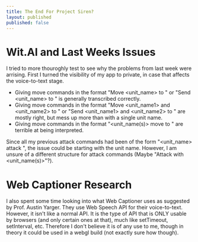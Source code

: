 ```yaml
---
title: The End For Project Siren?
layout: published
published: false
---
```


# Wit.AI and Last Weeks Issues
I tried to more thouroghly test to see why the problems from last week were arrising. First I turned the visibility of my app to private, in case that affects the voice-to-text stage.
- Giving move commands in the format "Move <unit_name> to <location>" or "Send <unit_name> to <location>" is generally transcribed correctly.
- Giving move commands in the format "Move <unit_name1> and <unit_name2> to <location>" or "Send <unit_name1> and <unit_name2> to <location>" are mostly right, but mess up more than with a single unit name.
- Giving move commands in the format "<unit_name(s)> move to <location>" are terrible at being interpreted.

Since all my previous attack commands had been of the form "<unit_name> attack <target>", the issue could be starting with the unit name. However, I am unsure of a different structure for attack commands (Maybe "Attack <target> with <unit_name(s)>"?).

# Web Captioner Research
I also spent some time looking into what Web Captioner uses as suggested by Prof. Austin Yarger. They use Web Speech API for their voice-to-text. However, it isn't like a normal API. It is the type of API that is ONLY usable by browsers (and only certain ones at that), much like setTimeout, setInterval, etc. Therefore I don't believe it is of any use to me, though in theory it could be used in a webgl build (not exactly sure how though).
